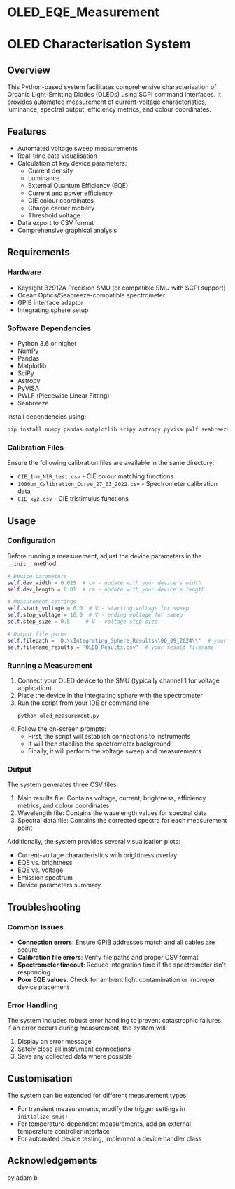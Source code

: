 # OLED_EQE_Measurement

# OLED Characterisation System

## Overview
This Python-based system facilitates comprehensive characterisation of Organic Light-Emitting Diodes (OLEDs) using SCPI command interfaces. It provides automated measurement of current-voltage characteristics, luminance, spectral output, efficiency metrics, and colour coordinates.

## Features
- Automated voltage sweep measurements
- Real-time data visualisation
- Calculation of key device parameters:
  - Current density
  - Luminance
  - External Quantum Efficiency (EQE)
  - Current and power efficiency
  - CIE colour coordinates
  - Charge carrier mobility
  - Threshold voltage
- Data export to CSV format
- Comprehensive graphical analysis

## Requirements

### Hardware
- Keysight B2912A Precision SMU (or compatible SMU with SCPI support)
- Ocean Optics/Seabreeze-compatible spectrometer
- GPIB interface adaptor
- Integrating sphere setup

### Software Dependencies
- Python 3.6 or higher
- NumPy
- Pandas
- Matplotlib
- SciPy
- Astropy
- PyVISA
- PWLF (Piecewise Linear Fitting)
- Seabreeze

Install dependencies using:
```bash
pip install numpy pandas matplotlib scipy astropy pyvisa pwlf seabreeze
```

### Calibration Files
Ensure the following calibration files are available in the same directory:
- `CIE_1nm_NIR_test.csv` - CIE colour matching functions
- `1000um_Calibration_Curve_27_03_2022.csv` - Spectrometer calibration data
- `CIE_xyz.csv` - CIE tristimulus functions

## Usage

### Configuration
Before running a measurement, adjust the device parameters in the `__init__` method:

```python
# Device parameters
self.dev_width = 0.025  # cm - update with your device's width
self.dev_length = 0.01  # cm - update with your device's length

# Measurement settings
self.start_voltage = 0.0  # V - starting voltage for sweep
self.stop_voltage = 10.0  # V - ending voltage for sweep
self.step_size = 0.5     # V - voltage step size

# Output file paths
self.filepath = 'D:\\Integrating_Sphere_Results\\06_09_2024\\'  # your directory
self.filename_results = 'OLED_Results.csv'  # your result filename
```

### Running a Measurement
1. Connect your OLED device to the SMU (typically channel 1 for voltage application)
2. Place the device in the integrating sphere with the spectrometer
3. Run the script from your IDE or command line:
   ```
   python oled_measurement.py
   ```
4. Follow the on-screen prompts:
   - First, the script will establish connections to instruments
   - It will then stabilise the spectrometer background
   - Finally, it will perform the voltage sweep and measurements

### Output
The system generates three CSV files:
1. Main results file: Contains voltage, current, brightness, efficiency metrics, and colour coordinates
2. Wavelength file: Contains the wavelength values for spectral data
3. Spectral data file: Contains the corrected spectra for each measurement point

Additionally, the system provides several visualisation plots:
- Current-voltage characteristics with brightness overlay
- EQE vs. brightness
- EQE vs. voltage
- Emission spectrum
- Device parameters summary

## Troubleshooting

### Common Issues
- **Connection errors**: Ensure GPIB addresses match and all cables are secure
- **Calibration file errors**: Verify file paths and proper CSV format
- **Spectrometer timeout**: Reduce integration time if the spectrometer isn't responding
- **Poor EQE values**: Check for ambient light contamination or improper device placement

### Error Handling
The system includes robust error handling to prevent catastrophic failures. If an error occurs during measurement, the system will:
1. Display an error message
2. Safely close all instrument connections
3. Save any collected data where possible

## Customisation
The system can be extended for different measurement types:
- For transient measurements, modify the trigger settings in `initialize_smu()`
- For temperature-dependent measurements, add an external temperature controller interface
- For automated device testing, implement a device handler class

## Acknowledgements
by adam b
